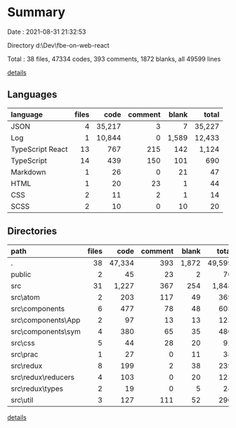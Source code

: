 # Summary

Date : 2021-08-31 21:32:53

Directory d:\Dev\fbe-on-web-react

Total : 38 files,  47334 codes, 393 comments, 1872 blanks, all 49599 lines

[details](details.md)

## Languages
| language | files | code | comment | blank | total |
| :--- | ---: | ---: | ---: | ---: | ---: |
| JSON | 4 | 35,217 | 3 | 7 | 35,227 |
| Log | 1 | 10,844 | 0 | 1,589 | 12,433 |
| TypeScript React | 13 | 767 | 215 | 142 | 1,124 |
| TypeScript | 14 | 439 | 150 | 101 | 690 |
| Markdown | 1 | 26 | 0 | 21 | 47 |
| HTML | 1 | 20 | 23 | 1 | 44 |
| CSS | 2 | 11 | 2 | 1 | 14 |
| SCSS | 2 | 10 | 0 | 10 | 20 |

## Directories
| path | files | code | comment | blank | total |
| :--- | ---: | ---: | ---: | ---: | ---: |
| . | 38 | 47,334 | 393 | 1,872 | 49,599 |
| public | 2 | 45 | 23 | 2 | 70 |
| src | 31 | 1,227 | 367 | 254 | 1,848 |
| src\atom | 2 | 203 | 117 | 49 | 369 |
| src\components | 6 | 477 | 78 | 48 | 603 |
| src\components\App | 2 | 97 | 13 | 13 | 123 |
| src\components\sym | 4 | 380 | 65 | 35 | 480 |
| src\css | 5 | 44 | 28 | 20 | 92 |
| src\prac | 1 | 27 | 0 | 11 | 38 |
| src\redux | 8 | 199 | 2 | 38 | 239 |
| src\redux\reducers | 4 | 103 | 0 | 20 | 123 |
| src\redux\types | 2 | 19 | 0 | 5 | 24 |
| src\util | 3 | 127 | 111 | 52 | 290 |

[details](details.md)